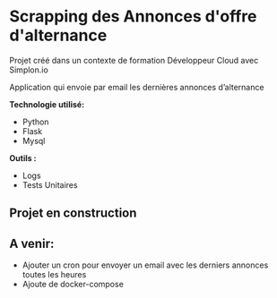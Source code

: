 # Scrapping des Annonces d'offre d'alternance
Projet créé dans un contexte de formation Développeur Cloud avec Simplon.io

Application qui envoie par email les dernières annonces d’alternance

**Technologie utilisé:**

* Python
* Flask
* Mysql


**Outils :**
* Logs 
* Tests Unitaires

## Projet en construction

## A venir:
* Ajouter un cron pour envoyer un email avec les derniers annonces toutes les heures
* Ajoute de docker-compose
